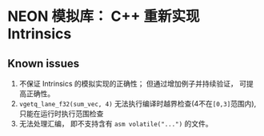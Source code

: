 # NEON 模拟库： C++ 重新实现 Intrinsics

## Known issues
1. 不保证 Intrinsics 的模拟实现的正确性； 但通过增加例子并持续验证， 可提高正确性。
1. `vgetq_lane_f32(sum_vec, 4)` 无法执行编译时越界检查(4不在`[0,3]`范围内), 只能在运行时执行范围检查
2. 无法处理汇编， 即不支持含有 `asm volatile("...")` 的文件。